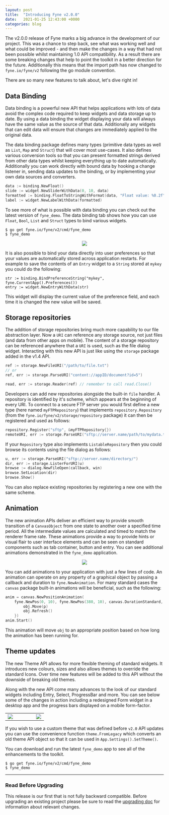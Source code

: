 ```yaml
---
layout: post
title:  "Introducing Fyne v2.0.0"
date:   2021-01-25 12:43:00 +0000
categories: blog
---
```


The v2.0.0 release of Fyne marks a big advance in the development of our project. This was a chance to step back, see what was working well and what could be improved - and then make the changes in a way that had not been possible whilst maintaining 1.0 API compatibility.
As a result there are some breaking changes that help to point the toolkit in a better direction for the future. Additionally this means that the import path has now changed to `fyne.io/fyne/v2` following the go module convention.

There are so many new features to talk about, let's dive right in!

## Data Binding

Data binding is a powerful new API that helps applications with lots of data avoid the complex code required to keep widgets and data storage up to date.
By using a data binding the widget displaying your data will always have the same value as the source of that data. Additionally any widgets that can edit data will ensure that changes are immediately applied to the original data.

The data binding package defines many types (primitive data types as well as `List`, `Map` and `Struct`) that will cover most use-cases.
It also defines various conversion tools so that you can present formatted strings derived from other data types whilst keeping everything up to date automatically.
Additionally you can work directly with bound data by hooking a change listener in, sending data updates to the binding, or by implementing your own data sources and converters.

```go
data := binding.NewFloat()
slide := widget.NewSliderWithData(0, 10, data)
formatted := binding.FloatToStringWithFormat(data, "Float value: %0.2f")
label := widget.NewLabelWithData(formatted)
```

To see more of what is possible with data binding you can check out the latest version of `fyne_demo`. The data binding tab shows how you can use `Float`, `Bool`, `List` and `Struct` types to bind various widgets.

```
$ go get fyne.io/fyne/v2/cmd/fyne_demo
$ fyne_demo
```

<p style="text-align: center">
<img src="/blog/img/databinding.png" style="max-width: 617px; margin: auto" />
</p>

It is also possible to bind your data directly into user preferences so that your values are automatically stored across application restarts. For example to save the contents of an `Entry` widget to a `String` stored at `mykey` you could do the following:

```
str := binding.BindPreferenceString("mykey", fyne.CurrentApp().Preferences())
entry := widget.NewEntryWithData(str)
```

This widget will display the current value of the preference field, and each time it is changed the new value will be saved.

## Storage repositories

The addition of storage repositories bring much more capability to our file abstraction layer.
Now a `URI` can reference any storage source, not just files (and data from other apps on mobile).
The content of a storage repository can be referenced anywhere that a `URI` is used,
such as the file dialog widget.
Interacting with this new API is just like using the `storage` package added in the v1.4 API.

```go
ref := storage.NewFileURI("/path/to/file.txt")
// or
ref, err := storage.ParseURI("content://appID/document?id=5")

read, err := storage.Reader(ref) // remember to call read.Close()
```

Developers can add new repositories alongside the built-in `file` handler.
A repository is identified by it's scheme, which appears at the beginning of every URI.
To connect to a secure FTP server you would first define a new type (here named `myFTPRepository`) that implements `repository.Repository` (from the `fyne.io/fyne/v2/storage/repository` package) it can then be registered and used as follows:

```go
repository.Register("sftp", &myFTPRepository{})
remoteURI, err := storage.ParseURI("sftp://server.name/path/to/mydata.txt")
```

If your `Repository` type also implements `ListableRepository` then you could browse its contents using the file dialog as follows:

```go
u, err := storage.ParseURI("sftp://server.name/directory/")
dir, err := storage.ListerForURI(u)
browse := dialog.NewFileOpen(callback, win)
browse.SetLocation(dir)
browse.Show()
```

You can also replace existing repositories by registering a new one with the same scheme.

## Animation

The new animation APIs deliver an efficient way to provide smooth transition of a `CanvasObject` from one state to another over a specified time period.
All the intermediate values are calculated and timed to match the renderer frame rate.
These animations provide a way to provide hints or visual flair to user interface elements and can be seen on standard components such as tab container, button and entry.
You can see additional animations demonstrated in the `fyne_demo` application.

<p style="text-align: center">
<img src="/blog/img/animation.png" style="max-width: 594px; margin: auto" />
</p>

You can add animations to your application with just a few lines of code. 
An animation can operate on any property of a graphical object by passing a callback and duration to `fyne.NewAnimation`.
For many standard cases the `canvas` package built-in animations will be beneficial, such as the following:

```go
anim = canvas.NewPositionAnimation(
	fyne.NewPos(0, 10), fyne.NewPos(380, 10), canvas.DurationStandard, func(p fyne.Position) {
		obj.Move(p)
		obj.Refresh()
	})
anim.Start()
```

This animation will move `obj` to an appropriate position based on how long the animation has been running for.

## Theme updates

The new Theme API allows for more flexible theming of standard widgets.
It introduces new colours, sizes and also allows themes to override the standard Icons.
Over time new features will be added to this API without the downside of breaking old themes.

Along with the new API come many advances to the look of our standard widgets including Entry, Select, ProgressBar and more. You can see below some of the changes in action
including a redesigned Form widget in a desktop app and the progress bars displayed on a mobile form-factor.

<table style="border-collapse: collapse;"><tr style="border: none;"><td width="70%" style="border: none;">
<img src="/blog/img/form2.png" />
</td><td width="26%" style="border: none;">
<img src="/blog/img/mobile2.png" />
</td></tr></table>

If you wish to use a custom theme that was defined before `v2.0` API updates you can use the convenience function `theme.FromLegacy` which converts an old theme API object so that it can be used in `App.Settings().SetTheme()`.

You can download and run the latest `fyne_demo` app to see all of the enhancements to the toolkit.

```
$ go get fyne.io/fyne/v2/cmd/fyne_demo
$ fyne_demo
```

---

### Read Before Upgrading

This release is our first that is not fully backward compatible.
Before upgrading an existing project please be sure to read the
[upgrading doc](https://developer.fyne.io/api/v2.0/upgrading) for information about relevant changes.
